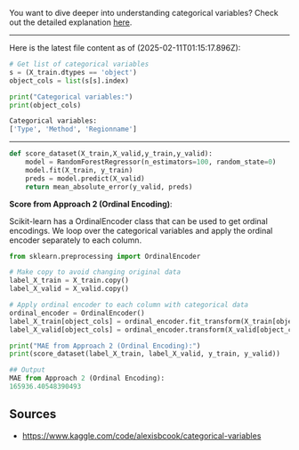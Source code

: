 You want to dive deeper into understanding categorical variables? Check out the detailed explanation [here](./understanding_categorical_variables.md).

---

Here is the latest file content as of (2025-02-11T01:15:17.896Z):

```py
# Get list of categorical variables
s = (X_train.dtypes == 'object')
object_cols = list(s[s].index)

print("Categorical variables:")
print(object_cols)
```

```sh
Categorical variables:
['Type', 'Method', 'Regionname']
```
---
```python
def score_dataset(X_train,X_valid,y_train,y_valid):
    model = RandomForestRegressor(n_estimators=100, random_state=0)
    model.fit(X_train, y_train)
    preds = model.predict(X_valid)
    return mean_absolute_error(y_valid, preds)
```

**Score from Approach 2 (Ordinal Encoding)**:

Scikit-learn has a OrdinalEncoder class that can be used to get ordinal encodings. We loop over the categorical variables and apply the ordinal encoder separately to each column.
```py
from sklearn.preprocessing import OrdinalEncoder

# Make copy to avoid changing original data 
label_X_train = X_train.copy()
label_X_valid = X_valid.copy()

# Apply ordinal encoder to each column with categorical data
ordinal_encoder = OrdinalEncoder()
label_X_train[object_cols] = ordinal_encoder.fit_transform(X_train[object_cols])
label_X_valid[object_cols] = ordinal_encoder.transform(X_valid[object_cols])

print("MAE from Approach 2 (Ordinal Encoding):") 
print(score_dataset(label_X_train, label_X_valid, y_train, y_valid))

## Output
MAE from Approach 2 (Ordinal Encoding):
165936.40548390493
```

## Sources 

- https://www.kaggle.com/code/alexisbcook/categorical-variables